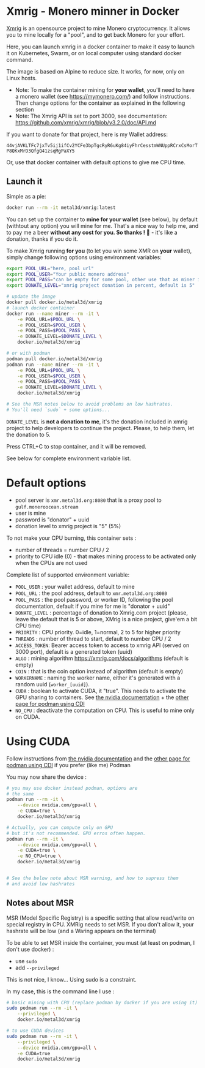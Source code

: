 # Xmrig - Monero minner in Docker

[Xmrig](https://xmrig.com/) is an opensource project to mine Monero cryptocurrency. It allows you to mine locally for a "pool", and to get back Monero for your effort.

Here, you can launch xmrig in a docker container to make it easy to launch it on Kubernetes, Swarm, or on local computer using standard docker command.

The image is based on Alpine to reduce size. It works, for now, only on Linux hosts.

- Note: To make the container mining for **your wallet**, you'll need to have a monero wallet (see https://mymonero.com/) and follow instructions. Then change options for the container as explained in the following section
- Note: The Xmrig API is set to port 3000, see documentation: https://github.com/xmrig/xmrig/blob/v3.2.0/doc/API.md

If you want to donate for that project, here is my Wallet address:

`44vjAVKLTFc7jxTv5ij1ifCv2YCFe3bpTgcRyR6uKg84iyFhrCesstmWNUppRCrxCsMorTP8QKxMrD3QfgQ41zsqMgPaXY5`

Or, use that docker container with default options to give me CPU time.


## Launch it

Simple as a pie:

```bash
docker run --rm -it metal3d/xmrig:latest
```

You can set up the container to **mine for your wallet** (see below), by default (withtout any option) you will mine for me.
That's a nice way to help me, and to pay me a beer **without any cost for you. So thanks ! 🍻** - it's like a donation, thanks if you do it.

To make Xmrig running **for you** (to let you win some XMR on **your** wallet), simply change following options using environment variables:

```bash
export POOL_URL="here, pool url"
export POOL_USER="Your public monero address"
export POOL_PASS="can be empty for some pool, other use that as miner id"
export DONATE_LEVEL="xmrig project donation in percent, default is 5"

# update the image
docker pull docker.io/metal3d/xmrig
# launch docker container
docker run --name miner --rm -it \
    -e POOL_URL=$POOL_URL \
    -e POOL_USER=$POOL_USER \
    -e POOL_PASS=$POOL_PASS \
    -e DONATE_LEVEL=$DONATE_LEVEL \ 
    docker.io/metal3d/xmrig

# or with podman
podman pull docker.io/metal3d/xmrig
podman run --name miner --rm -it \
    -e POOL_URL=$POOL_URL \
    -e POOL_USER=$POOL_USER \
    -e POOL_PASS=$POOL_PASS \
    -e DONATE_LEVEL=$DONATE_LEVEL \ 
    docker.io/metal3d/xmrig

# See the MSR notes below to avoid problems on low hashrates.
# You'll need `sudo` + some options...
```
`DONATE_LEVEL` is **not a donation to me**, it's the donation included in xmrig project to help developers to continue the project. Please, to help them, let the donation to 5.

Press CTRL+C to stop container, and it will be removed.

See below for complete environment variable list.

# Default options

- pool server is `xmr.metal3d.org:8080` that is a proxy pool to `gulf.moneroocean.stream`
- user is mine
- password is "donator" + uuid
- donation level to xmrig project is "5" (5%)

To not make your CPU burning, this container sets :

- number of threads = number CPU / 2
- priority to CPU idle (0) - that makes mining process to be activated only when the CPUs are not used

Complete list of supported environment variable:

- `POOL_USER` : your wallet address, default to mine
- `POOL_URL` : the pool address, default to `xmr.metal3d.org:8080`
- `POOL_PASS` : the pool password, or worker ID, following the pool documentation, default if you mine for me is "donator + uuid"
- `DONATE_LEVEL` : percentage of donation to Xmrig.com project (please, leave the default that is 5 or above, XMrig is a nice project, give'em a bit CPU time)
- `PRIORITY` : CPU priority. 0=idle, 1=normal, 2 to 5 for higher priority
- `THREADS` : number of thread to start, default to number CPU / 2
- `ACCESS_TOKEN`: Bearer access token to access to xmrig API (served on 3000 port), default is a generated token (uuid)
- `ALGO` : mining algorithm https://xmrig.com/docs/algorithms (default is empty)
- `COIN` : that is the coin option instead of algorithm (default is empty)
- `WORKERNAME` : naming the worker name, either it's generated with a random uuid (`worker_[uuid]`).
- `CUDA` : boolean to activate CUDA, it "true". This needs to activate the GPU sharing to containers. See [the nvidia documentation](https://docs.nvidia.com/datacenter/cloud-native/container-toolkit/latest/install-guide.html) + the [other page for podman using CDI](https://docs.nvidia.com/datacenter/cloud-native/container-toolkit/latest/cdi-support.html)
- `NO_CPU` : deactivate the computation on CPU. This is useful to mine only on CUDA.

# Using CUDA

Follow instructions from [the nvidia documentation](https://docs.nvidia.com/datacenter/cloud-native/container-toolkit/latest/install-guide.html) and the [other page for podman using CDI](https://docs.nvidia.com/datacenter/cloud-native/container-toolkit/latest/cdi-support.html) if you prefer (like me) Podman

You may now share the device :

```bash
# you may use docker instead podman, options are
# the same
podman run --rm -it \
    --device nvidia.com/gpu=all \
    -e CUDA=true \
    docker.io/metal3d/xmrig

# Actually, you can compute only on GPU
# but it's not recommended. GPU erros often happen.
podman run --rm -it \
    --device nvidia.com/gpu=all \
    -e CUDA=true \
    -e NO_CPU=true \
    docker.io/metal3d/xmrig


# See the below note about MSR warning, and how to supress them
# and avoid low hashrates
```


## Notes about MSR

MSR (Model Specific Registry) is a specific setting that allow read/write on special registry in CPU. XMRig needs to set MSR. If you don't allow it, your hashrate will be low (and a Waring appears on the terminal)

To be able to set MSR inside the container, you must (at least on podman, I don't use docker) :

- use `sudo`
- add `--privileged`

This is not nice, I know... Using sudo is a constraint.

In my case, this is the command line I use :

```bash
# basic mining with CPU (replace podman by docker if you are using it)
sudo podman run --rm -it \
    --privileged \
    docker.io/metal3d/xmrig

# to use CUDA devices
sudo podman run --rm -it \
    --privileged \
    --device nvidia.com/gpu=all \
    -e CUDA=true
    docker.io/metal3d/xmrig
```
